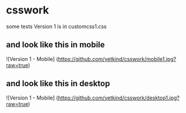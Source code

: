 # csswork
some tests
Version 1 is in customcss1.css
## and look like this in mobile
![Version 1 - Mobile] (https://github.com/yetkind/csswork/mobile1.jpg?raw=true)
## and look like this in desktop
![Version 1 - Mobile] (https://github.com/yetkind/csswork/desktop1.jpg?raw=true)



